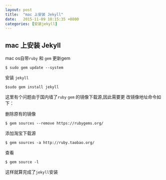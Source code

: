 ```yaml
---
layout: post
title:  "mac 上安装 Jekyll"
date:   2015-11-09 10:15:35 +0800
categories: [安装jekyll]
---
```

## mac 上安装 Jekyll ##
mac os自带`ruby` 和 `gem`
 更新gem

    $ sudo gem update --system

 安装 `jekyll`

	$sudo gem install jekyll

	
这里有个问题由于国内墙了`ruby` `gem` 的镜像下载源,因此需要更   改镜像地址命令如下：

<!--break-->

 删除原有的镜像

	$ gem sources --remove https://rubygems.org/

 添加淘宝下载源

	$ gem sources -a http://ruby.taobao.org/

 查看

	$ gem source -l

这样就算完成了`jekyll`安装

